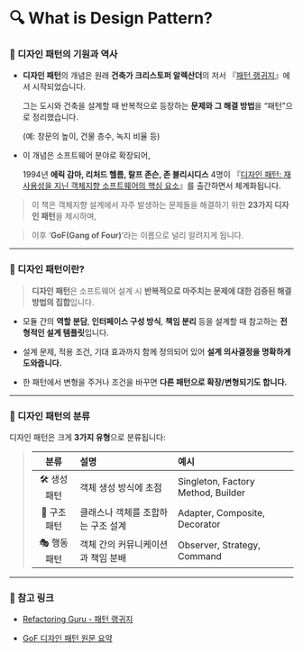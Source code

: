 
# **🔍 What is Design Pattern?**

### **📘 디자인 패턴의 기원과 역사**

-   **디자인 패턴**의 개념은 원래 **건축가 크리스토퍼 알렉산더**의 저서 『[패턴 랭귀지](https://refactoring.guru/ko/pattern-language-book)』에서 시작되었습니다.
    
    그는 도시와 건축을 설계할 때 반복적으로 등장하는 **문제와 그 해결 방법**을 “패턴”으로 정리했습니다.
    
    (예: 창문의 높이, 건물 층수, 녹지 비율 등)
    
-   이 개념은 소프트웨어 분야로 확장되어,
    
    1994년 **에릭 감마, 리처드 헬름, 랄프 존슨, 존 블리시디스** 4명이 『[디자인 패턴: 재사용성을 지닌 객체지향 소프트웨어의 핵심 요소](https://refactoring.guru/gof-book)』를 출간하면서 체계화됩니다.
    

  

> 이 책은 객체지향 설계에서 자주 발생하는 문제들을 해결하기 위한 **23가지 디자인 패턴**을 제시하며,

> 이후 ‘**GoF(Gang of Four)**’라는 이름으로 널리 알려지게 됩니다.

----------

### **🧱 디자인 패턴이란?**

  

> **디자인 패턴**은 소프트웨어 설계 시 **반복적으로 마주치는 문제에 대한 검증된 해결 방법의 집합**입니다.

  

-   모듈 간의 **역할 분담**, **인터페이스 구성 방식**, **책임 분리** 등을 설계할 때 참고하는 **전형적인 설계 템플릿**입니다.
    
-   설계 문제, 적용 조건, 기대 효과까지 함께 정의되어 있어 **설계 의사결정을 명확하게 도와줍니다.**
    
-   한 패턴에서 변형을 주거나 조건을 바꾸면 **다른 패턴으로 확장/변형되기도 합니다.**
    

----------

### **🧩 디자인 패턴의 분류**

  

디자인 패턴은 크게 **3가지 유형**으로 분류됩니다:
  > | 분류 | 설명 | 예시
  > |:---:| :--- | :---   
  >|🛠 생성 패턴 | 객체 생성 방식에 초점 |Singleton, Factory Method, Builder |
  >|🧱 구조 패턴 |클래스나 객체를 조합하는 구조 설계 |Adapter, Composite, Decorator | 
  >| 🎭 행동 패턴| 객체 간의 커뮤니케이션과 책임 분배 | Observer, Strategy, Command |

  

----------

### **📎 참고 링크**

-   [Refactoring Guru - 패턴 랭귀지](https://refactoring.guru/ko/pattern-language-book)
    
-   [GoF 디자인 패턴 원문 요약](https://refactoring.guru/gof-book)
